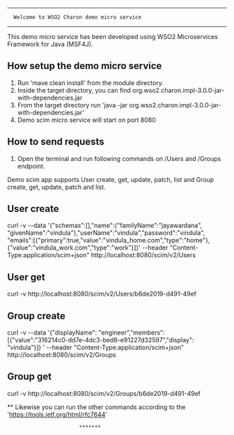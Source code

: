 ****************************************************
      Welcome to WSO2 Charon demo micro service
****************************************************

This demo micro service has been developed using WSO2
Microservices Framework for Java (MSF4J).

How setup the demo micro service
--------------------------------

1. Run 'mave clean install' from the module directory.
2. Inside the target directory, you can find
   org.wso2.charon.impl-3.0.0-jar-with-dependencies.jar
3. From the target directory run
   'java -jar org.wso2.charon.impl-3.0.0-jar-with-dependencies.jar'
4. Demo scim micro service will start on port 8080


How to send requests
--------------------

1. Open the terminal and run following commands on /Users
   and /Groups endpoint.


Demo scim app supports User create, get, update, patch, list
and Group create, get, update, patch and list.

User create
-----------

curl -v --data '{"schemas":[],"name":{"familyName":"jayawardana",
"givenName":"vindula"},"userName":"vindula","password":"vindula",
"emails":[{"primary":true,"value":"vindula_home.com","type":"home"},
{"value":"vindula_work.com","type":"work"}]}' --header
"Content-Type:application/scim+json"
http://localhost:8080/scim/v2/Users

User get
--------

curl -v http://localhost:8080/scim/v2/Users/b6de2019-d491-49ef

Group create
------------

curl -v --data '{"displayName": "engineer","members":
[{"value":"316214c0-dd7e-4dc3-bed8-e91227d32597","display": "vindula"}]}
' --header "Content-Type:application/scim+json"
http://localhost:8080/scim/v2/Groups

Group get
---------

curl -v http://localhost:8080/scim/v2/Groups/b6de2019-d491-49ef

** Likewise you can run the other commands according to the
   'https://tools.ietf.org/html/rfc7644'

                           *******
